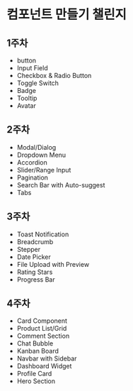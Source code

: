 # 컴포넌트 만들기 챌린지

## 1주차

- button
- Input Field
- Checkbox & Radio Button
- Toggle Switch
- Badge
- Tooltip
- Avatar

## 2주차

- Modal/Dialog
- Dropdown Menu
- Accordion
- Slider/Range Input
- Pagination
- Search Bar with Auto-suggest
- Tabs

## 3주차

- Toast Notification
- Breadcrumb
- Stepper
- Date Picker
- File Upload with Preview
- Rating Stars
- Progress Bar

## 4주차

- Card Component
- Product List/Grid
- Comment Section
- Chat Bubble
- Kanban Board
- Navbar with Sidebar
- Dashboard Widget
- Profile Card
- Hero Section
